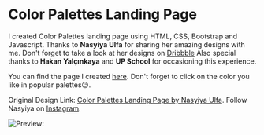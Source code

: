 # Color Palettes Landing Page

  I created Color Palettes landing page using HTML, CSS, Bootstrap and Javascript.
  Thanks to **Nasyiya Ulfa** for sharing her amazing designs with me. Don't forget to take a look at her designs on [Dribbble](https://dribbble.com/Nasyiyaulfa)
  Also special thanks to **Hakan Yalçınkaya** and **UP School** for occasioning this experience.

  You can find the page I created [here](https://imcagla.github.io/ColorPalettes/). Don't forget to click on the color you like in popular palettes😉.


  Original Design Link: [Color Palettes Landing Page by Nasyiya Ulfa](https://dribbble.com/shots/13940580-Color-Palettes-Landing-Page).
  Follow Nasyiya on [Instagram](https://www.instagram.com/nasyiya.design/).

![Preview:](images/colorpalettes.gif)
